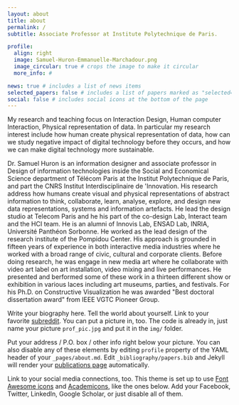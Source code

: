 ```yaml
---
layout: about
title: about
permalink: /
subtitle: Associate Professor at Institute Polytechnique de Paris.

profile:
  align: right
  image: Samuel-Huron-Emmanuelle-Marchadour.png
  image_circular: true # crops the image to make it circular
  more_info: #

news: true # includes a list of news items
selected_papers: false # includes a list of papers marked as "selected={true}"
social: false # includes social icons at the bottom of the page
---
```

My research and teaching focus on Interaction Design, Human computer Interaction, Physical representation of data. 
In particular my research interest include how human create physical representation of data, how can we study negative impact of digital technology before they occurs, and how we can make digital technology more sustainable.

Dr. Samuel Huron is an information designer and associate professor in Design of information technologies inside the Social and Economical Science department of Télécom Paris at the Institut Polytechnique de Paris, and part the CNRS Institut Interdisciplinaire de 'Innovation. His research address how humans create visual and physical representations of abstract information to think, collaborate, learn, analyse, explore, and design new data representations, systems and information artefacts. He lead the design studio at Telecom Paris and he his part of the co-design Lab, Interact team and the HCI team. He is an alumni of Innovis Lab, ENSAD Lab, INRIA, Université Panthéon Sorbonne. He worked as the lead design of the research institute of the Pompidou Center. His approach is grounded in fifteen years of experience in both interactive media industries where he worked with a broad range of civic, cultural and corporate clients. Before doing research, he was engage in new media art where he collaborate with video art label on art installation, video mixing and live performances. He presented and berformed some of these work in a thirteen different show or exhibition in various laces including art museums, parties, and festivals. For his Ph.D. on Constructive Visualization he was awarded "Best doctoral dissertation award" from IEEE VGTC Pioneer Group.

Write your biography here. Tell the world about yourself. Link to your favorite [subreddit](http://reddit.com). You can put a picture in, too. The code is already in, just name your picture `prof_pic.jpg` and put it in the `img/` folder.

Put your address / P.O. box / other info right below your picture. You can also disable any of these elements by editing `profile` property of the YAML header of your `_pages/about.md`. Edit `_bibliography/papers.bib` and Jekyll will render your [publications page](/al-folio/publications/) automatically.

Link to your social media connections, too. This theme is set up to use [Font Awesome icons](https://fontawesome.com/) and [Academicons](https://jpswalsh.github.io/academicons/), like the ones below. Add your Facebook, Twitter, LinkedIn, Google Scholar, or just disable all of them.
